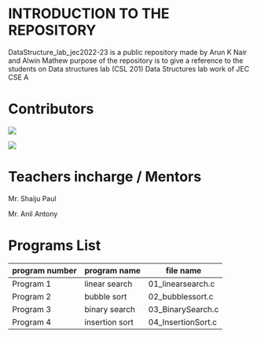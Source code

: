 #  INTRODUCTION TO THE REPOSITORY
DataStructure_lab_jec2022-23 is a public repository made by Arun K Nair and Alwin Mathew 
purpose of the repository is to give a reference to the students on Data structures lab (CSL 201)
Data Structures lab work of JEC CSE A 

# Contributors 
[![](https://img.shields.io/badge/Programs%20by-Arun%20K%20Nair-orange)](mailto:arunknair.cse21@jecc.ac.in)

[![](https://img.shields.io/badge/Programs%20by-Alwin%20Mathew-white)](mailto:alwinmathew.cse21@jecc.ac.in)
       
# Teachers incharge / Mentors
Mr. Shaiju Paul

Mr. Anil Antony 

# Programs List
|program number|program name | file name |
|-------------|-------------|---------|
|Program 1    |    linear search   |01_linearsearch.c|
|Program 2    |    bubble sort     |02_bubblessort.c|
|Program 3    |    binary search     |03_BinarySearch.c|
|Program 4    |    insertion sort     |04_InsertionSort.c|
